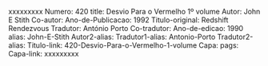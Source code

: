 xxxxxxxxx
Numero: 420
title: Desvio Para o Vermelho 1º volume
Autor: John E Stith
Co-autor: 
Ano-de-Publicacao: 1992
Titulo-original: Redshift Rendezvous
Tradutor: António Porto
Co-tradutor: 
Ano-de-edicao: 1990
alias: John-E-Stith
Autor2-alias: 
Tradutor1-alias: Antonio-Porto
Tradutor2-alias: 
Titulo-link: 420-Desvio-Para-o-Vermelho-1-volume
Capa: 
pags: 
Capa-link: 
xxxxxxxxx